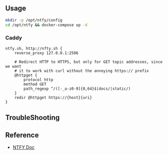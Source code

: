 ## Usage

```sh
mkdir -p /opt/ntfy/config
cd /opt/ntfy && docker-compose up -d
```

### Caddy

```caddyfile
ntfy.sh, http://nfty.sh {
    reverse_proxy 127.0.0.1:2586

    # Redirect HTTP to HTTPS, but only for GET topic addresses, since we want
    # it to work with curl without the annoying https:// prefix
    @httpget {
        protocol http
        method GET
        path_regexp ^/([-_a-z0-9]{0,64}$|docs/|static/)
    }
    redir @httpget https://{host}{uri}
}
```

## TroubleShooting

## Reference

- [NTFY Doc](https://docs.ntfy.sh/)
